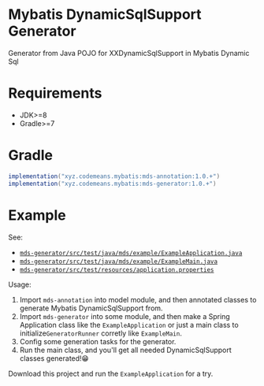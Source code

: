 # Mybatis DynamicSqlSupport Generator

Generator from Java POJO for XXDynamicSqlSupport in Mybatis Dynamic Sql

# Requirements

* JDK>=8
* Gradle>=7

# Gradle

~~~groovy
implementation("xyz.codemeans.mybatis:mds-annotation:1.0.+")
implementation("xyz.codemeans.mybatis:mds-generator:1.0.+")
~~~

# Example

See:

* [`mds-generator/src/test/java/mds/example/ExampleApplication.java`](https://github.com/YuanWenqing/mds-generator/blob/main/mds-generator/src/test/java/mds/example/ExampleApplication.java) 
* [`mds-generator/src/test/java/mds/example/ExampleMain.java`](https://github.com/YuanWenqing/mds-generator/blob/main/mds-generator/src/test/java/mds/example/ExampleMain.java) 
* [`mds-generator/src/test/resources/application.properties`](https://github.com/YuanWenqing/mds-generator/blob/main/mds-generator/src/test/resources/application.properties) 

Usage: 

1. Import `mds-annotation` into model module, and then annotated classes to generate Mybatis DynamicSqlSupport from.
2. Import `mds-generator` into some module, and then make a Spring Application class like the `ExampleApplication` or just a main class to initialize`GeneratorRunner` corretly like `ExampleMain`.
3. Config some generation tasks for the generator.
4. Run the main class, and you'll get all needed DynamicSqlSupport classes generated!😁

Download this project and run the `ExampleApplication` for a try.

